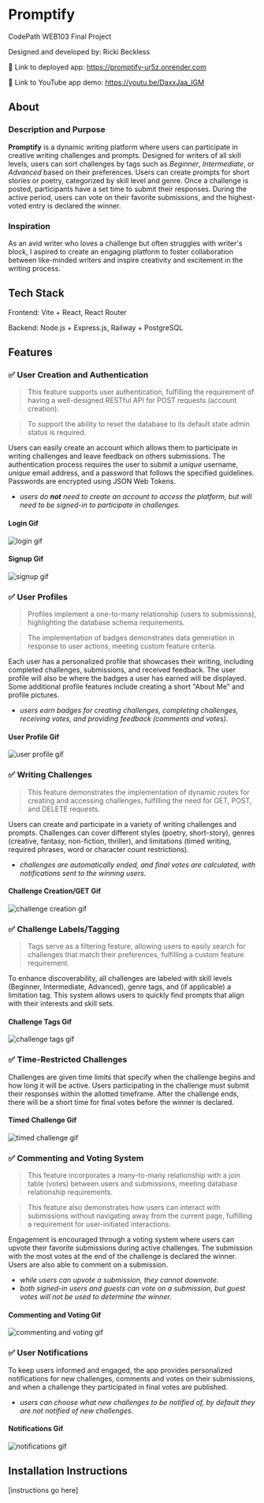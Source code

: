 # Promptify

CodePath WEB103 Final Project

Designed and developed by: Ricki Beckless

🔗 Link to deployed app: https://promptify-ur5z.onrender.com

🔗 Link to YouTube app demo: https://youtu.be/DaxxJaa_lGM

## About

### Description and Purpose

**Promptify** is a dynamic writing platform where users can participate in creative writing challenges and prompts. Designed for writers of all skill levels, users can sort challenges by tags such as *Beginner*, *Intermediate*, or *Advanced* based on their preferences. Users can create prompts for short stories or poetry, categorized by skill level and genre. Once a challenge is posted, participants have a set time to submit their responses. During the active period, users can vote on their favorite submissions, and the highest-voted entry is declared the winner.

### Inspiration

As an avid writer who loves a challenge but often struggles with writer's block, I aspired to create an engaging platform to foster collaboration between like-minded writers and inspire creativity and excitement in the writing process.

## Tech Stack

Frontend: Vite + React, React Router

Backend: Node.js + Express.js, Railway + PostgreSQL

## Features

### ✅ User Creation and Authentication

> This feature supports user authentication, fulfilling the requirement of having a well-designed RESTful API for POST requests (account creation).

> To support the ability to reset the database to its default state admin status is required.

Users can easily create an account which allows them to participate in writing challenges and leave feedback on others submissions. The authentication process requires the user to submit a *unique* username, *unique* email address, and a password that follows the specified guidelines. Passwords are encrypted using JSON Web Tokens.
- *users do **not** need to create an account to access the platform, but will need to be signed-in to participate in challenges.*

#### Login Gif
![login gif](./project_demos/features/user_login.gif)

#### Signup Gif
![signup gif](./project_demos/features/user_signup.gif)

### ✅ User Profiles

> Profiles implement a one-to-many relationship (users to submissions), highlighting the database schema requirements.

> The implementation of badges demonstrates data generation in response to user actions, meeting custom feature criteria.

Each user has a personalized profile that showcases their writing, including completed challenges, submissions, and received feedback. The user profile will also be where the badges a user has earned will be displayed. Some additional profile features include creating a short "About Me" and profile pictures.
- *users earn badges for creating challenges, completing challenges, receiving votes, and providing feedback (comments and votes).*

#### User Profile Gif
![user profile gif](./project_demos/features/user_profile.gif)

### ✅ Writing Challenges

> This feature demonstrates the implementation of dynamic routes for creating and accessing challenges, fulfilling the need for GET, POST, and DELETE requests.

Users can create and participate in a variety of writing challenges and prompts. Challenges can cover different styles (poetry, short-story), genres (creative, fantasy, non-fiction, thriller), and limitations (timed writing, required phrases, word or character count restrictions).
- *challenges are automatically ended, and final votes are calculated, with notifications sent to the winning users.*

#### Challenge Creation/GET Gif
![challenge creation gif](./project_demos/features/create_challenge.gif)

### ✅ Challenge Labels/Tagging

> Tags serve as a filtering feature, allowing users to easily search for challenges that match their preferences, fulfilling a custom feature requirement.

To enhance discoverability, all challenges are labeled with skill levels (Beginner, Intermediate, Advanced), genre tags, and (if applicable) a limitation tag. This system allows users to quickly find prompts that align with their interests and skill sets.

#### Challenge Tags Gif
![challenge tags gif](./project_demos/features/challenge_filters.gif)

### ✅ Time-Restricted Challenges

Challenges are given time limits that specify when the challenge begins and how long it will be active. Users participating in the challenge must submit their responses within the allotted timeframe. After the challenge ends, there will be a short time for final votes before the winner is declared.

#### Timed Challenge Gif
![timed challenge gif](./project_demos/features/timed_challenge.gif)

### ✅ Commenting and Voting System

> This feature incorporates a many-to-many relationship with a join table (votes) between users and submissions, meeting database relationship requirements.

> This feature also demonstrates how users can interact with submissions without navigating away from the current page, fulfilling a requirement for user-initiated interactions.

Engagement is encouraged through a voting system where users can upvote their favorite submissions during active challenges. The submission with the most votes at the end of the challenge is declared the winner. Users are also able to comment on a submission.
- *while users can upvote a submission, they cannot downvote.*
- *both signed-in users and guests can vote on a submission, but guest votes will not be used to determine the winner.*

#### Commenting and Voting Gif
![commenting and voting gif](./project_demos/features/give_feedback.gif)

### ✅ User Notifications

To keep users informed and engaged, the app provides personalized notifications for new challenges, comments and votes on their submissions, and when a challenge they participated in final votes are published.
- *users can choose what new challenges to be notified of, by default they are not notified of new challenges.*

#### Notifications Gif
![notifications gif](./project_demos/features/user_notifications.gif)

## Installation Instructions

[instructions go here]
